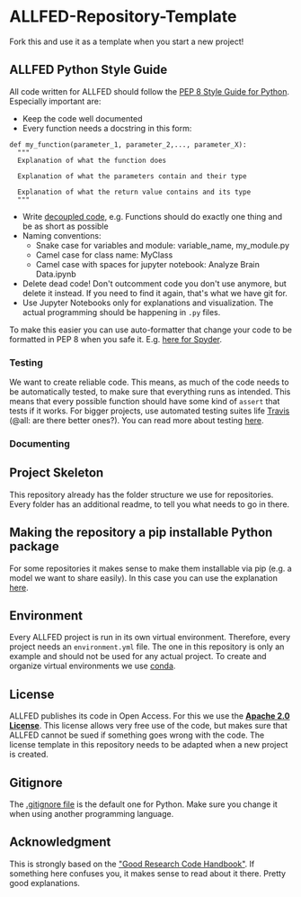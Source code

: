 # ALLFED-Repository-Template
Fork this and use it as a template when you start a new project!

## ALLFED Python Style Guide
All code written for ALLFED should follow the [PEP 8 Style Guide for Python](https://peps.python.org/pep-0008/). Especially important are:
* Keep the code well documented
* Every function needs a docstring in this form:
```
def my_function(parameter_1, parameter_2,..., parameter_X):
  """
  Explanation of what the function does
  
  Explanation of what the parameters contain and their type
  
  Explanation of what the return value contains and its type
  """
```
* Write [decoupled code](https://goodresearch.dev/decoupled.html), e.g. Functions should do exactly one thing and be as short as possible
* Naming conventions:
  - Snake case for variables and module: variable_name, my_module.py
  - Camel case for class name: MyClass
  - Camel case with spaces for jupyter notebook: Analyze Brain Data.ipynb
* Delete dead code! Don't outcomment code you don't use anymore, but delete it instead. If you need to find it again, that's what we have git for. 
* Use Jupyter Notebooks only for explanations and visualization. The actual programming should be happening in `.py` files. 


To make this easier you can use auto-formatter that change your code to be formatted in PEP 8 when you safe it. E.g. [here for Spyder](https://stackoverflow.com/questions/51463223/how-to-use-pep8-module-using-spyder).

### Testing
We want to create reliable code. This means, as much of the code needs to be automatically tested, to make sure that everything runs as intended. This means that every possible function should have some kind of `assert` that tests if it works. For bigger projects, use automated testing suites life [Travis](https://www.travis-ci.com/) (@all: are there better ones?). You can read more about testing [here](https://goodresearch.dev/testing.html).

### Documenting
  
## Project Skeleton
This repository already has the folder structure we use for repositories. Every folder has an additional readme, to tell you what needs to go in there. 

## Making the repository a pip installable Python package
For some repositories it makes sense to make them installable via pip (e.g. a model we want to share easily). In this case you can use the explanation [here](https://goodresearch.dev/setup.html).

## Environment
Every ALLFED project is run in its own virtual environment. Therefore, every project needs an `environment.yml` file. The one in this repository is only an example and should not be used for any actual project. To create and organize virtual environments we use [conda](https://docs.conda.io/en/latest/miniconda.html). 

## License
ALLFED publishes its code in Open Access. For this we use the [**Apache 2.0 License**](https://www.planetcrust.com/what-does-apache-2-0-license-mean). This license allows very free use of the code, but makes sure that ALLFED cannot be sued if something goes wrong with the code. The license template in this repository needs to be adapted when a new project is created. 

## Gitignore
The [.gitignore file](https://git-scm.com/docs/gitignore) is the default one for Python. Make sure you change it when using another programming language. 

## Acknowledgment
This is strongly based on the ["Good Research Code Handbook"](https://goodresearch.dev/index.html). If something here confuses you, it makes sense to read about it there. Pretty good explanations. 
